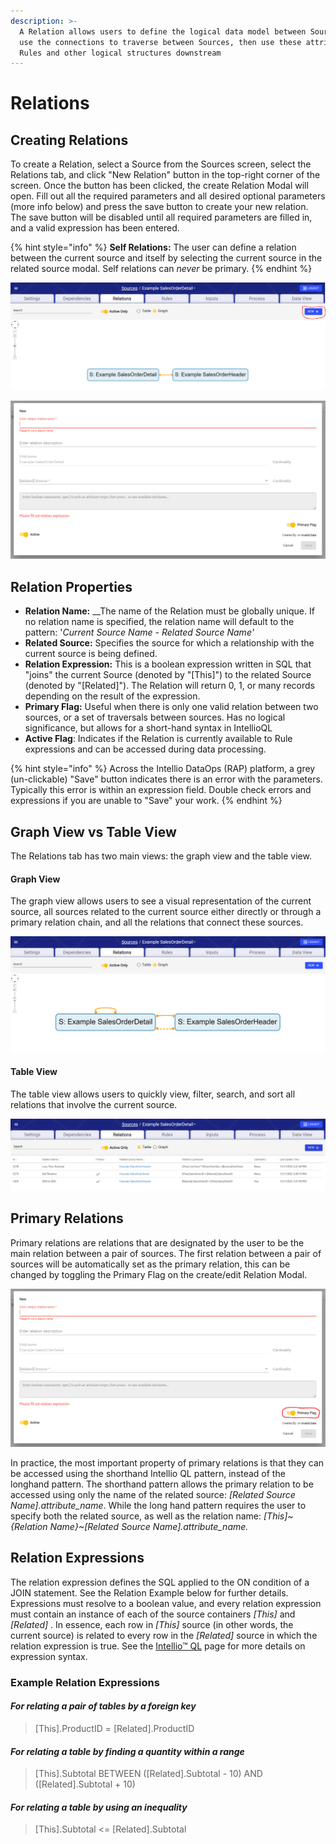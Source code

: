 ```yaml
---
description: >-
  A Relation allows users to define the logical data model between Sources and
  use the connections to traverse between Sources, then use these attributes in
  Rules and other logical structures downstream
---
```


# Relations

## Creating Relations

To create a Relation, select a Source from the Sources screen, select the Relations tab, and click "New Relation" button in the top-right corner of the screen. Once the button has been clicked, the create Relation Modal will open. Fill out all the required parameters and all desired optional parameters \(more info below\) and press the save button to create your new relation. The save button will be disabled until all required parameters are filled in, and a valid expression has been entered.

{% hint style="info" %}
**Self Relations:** The user can define a relation between the current source and itself by selecting the current source in the related source modal. Self relations can _never_ be primary.
{% endhint %}

![New Relation Button](../../../.gitbook/assets/image%20%28302%29.png)

![Create Relation Modal](../../../.gitbook/assets/image%20%28298%29.png)

## Relation Properties

* **Relation Name:** __The name of the Relation must be globally unique. If no relation name is specified, the relation name will default to the pattern: '_Current Source Name - Related Source Name'_
* **Related Source:** Specifies the source for which a relationship with the current source is being defined. 
* **Relation Expression:**  This is a boolean expression written in SQL that "joins" the current Source \(denoted by "\[This\]"\) to the related Source \(denoted by "\[Related\]"\). The Relation will return 0, 1, or many records depending on the result of the expression. 
* **Primary Flag:** Useful when there is only one valid relation between two sources, or a set of traversals between sources. Has no logical significance, but allows for a short-hand syntax in IntellioQL
* **Active Flag**: Indicates if the Relation is currently available to Rule expressions and can be accessed during data processing.

{% hint style="info" %}
Across the Intellio DataOps \(RAP\) platform, a grey \(un-clickable\) "Save" button indicates there is an error with the parameters. Typically this error is within an expression field. Double check errors and expressions if you are unable to "Save" your work.
{% endhint %}

## Graph View vs Table View

The Relations tab has two main views: the graph view and the table view. 

#### Graph View

The graph view allows users to see a visual representation of the current source, all sources related to the current source either directly or through a primary relation chain, and all the relations that connect these sources.

![Graph View](../../../.gitbook/assets/image%20%28304%29.png)

#### Table View

The table view allows users to quickly view, filter, search, and sort all relations that involve the current source.

![Table View](../../../.gitbook/assets/image%20%28303%29.png)

## Primary Relations

Primary relations are relations that are designated by the user to be the main relation between a pair of sources.  The first relation between a pair of sources will be automatically set as the primary relation, this can be changed by toggling the Primary Flag on the create/edit Relation Modal. 

![Primary Flog Toggle circled at the bottom right](../../../.gitbook/assets/image%20%28299%29.png)

In practice, the most important property of primary relations is that they can be accessed using the shorthand Intellio QL pattern, instead of the longhand pattern. The shorthand pattern allows the primary relation to be accessed using only the name of the related source: _\[Related Source Name\].attribute\_name_. While the long hand pattern requires the user to specify both the related source, as well as the relation name: _\[This\]~{Relation Name}~\[Related Source Name\].attribute\_name._

## Relation Expressions

The relation expression defines the SQL applied to the ON condition of a JOIN statement. See the Relation Example below for further details. Expressions must resolve to a boolean value, and every relation expression must contain an instance of each of the source containers _\[This\]_ and _\[Related\]_ . In essence, each row in _\[This\]_ source \(in other words, the current source\) is related to every row in the _\[Related\]_ source in which the relation expression is true. See the [Intellio™ QL](https://app.gitbook.com/@intellio/s/dataops/v/master/configuring-the-data-integration-process/expressions) page for more details on expression syntax.

### Example Relation Expressions

#### _For relating a pair of tables by a foreign key_

> \[This\].ProductID = \[Related\].ProductID

#### _For relating a table by finding a quantity within a range_

> \[This\].Subtotal BETWEEN \(\[Related\].Subtotal - 10\) AND \(\[Related\].Subtotal + 10\)

#### _For relating a table by using an inequality_

> \[This\].Subtotal &lt;= \[Related\].Subtotal

